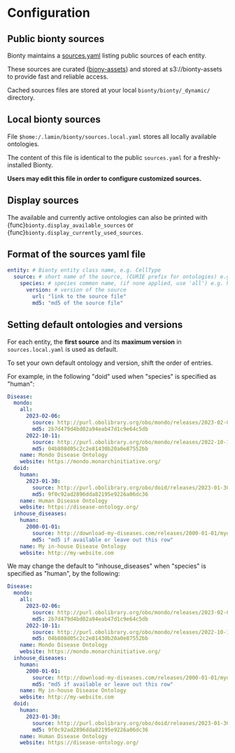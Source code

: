 # Configuration

## Public bionty sources

Bionty maintains a [sources.yaml](https://raw.githubusercontent.com/laminlabs/bionty/main/bionty/sources/sources.yaml) listing public sources of each entity.

These sources are curated ([biony-assets](https://lamin.ai/docs/bionty-assets)) and stored at s3://bionty-assets to provide fast and reliable access.

Cached sources files are stored at your local `bionty/bionty/_dynamic/` directory.

## Local bionty sources

File `$home:/.lamin/bionty/sources.local.yaml` stores all locally available ontologies.

The content of this file is identical to the public `sources.yaml` for a freshly-installed Bionty.

**Users may edit this file in order to configure customized sources.**

## Display sources

The available and currently active ontologies can also be printed with
{func}`bionty.display_available_sources` or {func}`bionty.display_currently_used_sources`.

## Format of the sources yaml file

```yaml
entity: # Bionty entity class name, e.g. CellType
  source: # short name of the source, (CURIE prefix for ontologies) e.g. cl
    species: # species common name, (if none applied, use 'all') e.g. human
      version: # version of the source
        url: "link to the source file"
        md5: "md5 of the source file"
```

## Setting default ontologies and versions

For each entity, the **first source** and its **maximum version** in `sources.local.yaml` is used as default.

To set your own default ontology and version, shift the order of entries.

For example, in the following "doid" used when "species" is specified as "human":

```yaml
Disease:
  mondo:
    all:
      2023-02-06:
        source: http://purl.obolibrary.org/obo/mondo/releases/2023-02-06/mondo.owl
        md5: 2b7d479d4bd02a94eab47d1c9e64c5db
      2022-10-11:
        source: http://purl.obolibrary.org/obo/mondo/releases/2022-10-11/mondo.owl
        md5: 04b808d05c2c2e81430b20a0e87552bb
    name: Mondo Disease Ontology
    website: https://mondo.monarchinitiative.org/
  doid:
    human:
      2023-01-30:
        source: http://purl.obolibrary.org/obo/doid/releases/2023-01-30/doid.obo
        md5: 9f0c92ad2896dda82195e9226a06dc36
    name: Human Disease Ontology
    website: https://disease-ontology.org/
  inhouse_diseases:
    human:
      2000-01-01:
        source: http://download-my-diseases.com/releases/2000-01-01/mydiseases.owl
        md5: "md5 if available or leave out this row"
    name: My in-house Disease Ontology
    website: http://my-website.com
```

We may change the default to "inhouse_diseases" when "species" is specified as "human", by the following:

```yaml
Disease:
  mondo:
    all:
      2023-02-06:
        source: http://purl.obolibrary.org/obo/mondo/releases/2023-02-06/mondo.owl
        md5: 2b7d479d4bd02a94eab47d1c9e64c5db
      2022-10-11:
        source: http://purl.obolibrary.org/obo/mondo/releases/2022-10-11/mondo.owl
        md5: 04b808d05c2c2e81430b20a0e87552bb
    name: Mondo Disease Ontology
    website: https://mondo.monarchinitiative.org/
  inhouse_diseases:
    human:
      2000-01-01:
        source: http://download-my-diseases.com/releases/2000-01-01/mydiseases.owl
        md5: "md5 if available or leave out this row"
    name: My in-house Disease Ontology
    website: http://my-website.com
  doid:
    human:
      2023-01-30:
        source: http://purl.obolibrary.org/obo/doid/releases/2023-01-30/doid.obo
        md5: 9f0c92ad2896dda82195e9226a06dc36
    name: Human Disease Ontology
    website: https://disease-ontology.org/
```
